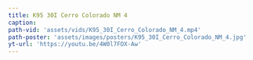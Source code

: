 ```yaml
---
title: K95 30I Cerro Colorado NM 4
caption:
path-vid: 'assets/vids/K95_30I_Cerro_Colorado_NM_4.mp4'
path-poster: 'assets/images/posters/K95_30I_Cerro_Colorado_NM_4.jpg'
yt-url: 'https://youtu.be/4W0l7FOX-Aw'
---
```

